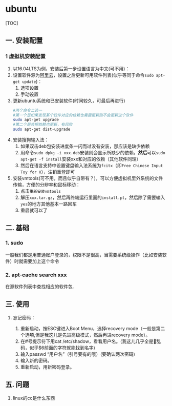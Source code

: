 # ubuntu
[TOC]
##  一. 安装配置
### 1 虚拟机安装配置
1. 以16.04LTS为例，安装后第一步设置语言为中文(可不用)：
2. 设置软件源为[阿里云](http://mirrors.aliyun.com/)，设置之后更新可用软件列表(似乎等同于命令`sudo apt-get update`)：
    1. 选项设置
    2. 手动设置
4. 更新ubuntu系统和已安装软件(时间较久，可最后再进行)
    ```bash
    #两个命令二选一
    #第一个是如果发现某个软件对应的依赖也需要更新则不会更新这个软件
    sudo apt-get upgrade
    #第二个是会把依赖也更新，有风险
    sudo apt-get dist-upgrade
    ```
3. 安装搜狗输入法：
    1. 如果双击deb包安装进度条一闪而过没有安装，那应该是缺少依赖
    2. 用命令`sudo dpkg -i xxx.deb`安装则会显示所缺少的依赖，**然后**可以`sudo apt-get -f install`安装xxx和对应的依赖（其他软件同理）
    2. 然后在语言支持中设置键盘输入法系统为`fcitx`（即`Free Chinese Input Toy for X`），注销重登即可
4. 安装vmtools(可不用，而且似乎自带有？)，可以方便虚拟机里外系统的文件传输，方便的分辨率和鼠标移动：
    1. 点击`重新安装vmtools`
    2. 解压`xxx.tar.gz`，然后再终端运行里面的`install.pl`，然后除了需要输入`yes`的地方其他基本一路回车
    3. 重启就可以了

##  二. 基础
### 1. sudo  
一般我们都是用普通账户登录的，权限不是很高，当需要系统级操作（比如安装软件）时就需要加上这个命令
### 2. apt-cache search xxx
在源软件列表中查找相应的软件包.
##  三. 使用
1. 忘记密码：

    1. 重新启动，按ESC键进入Boot Menu，选择recovery mode（一般是第二个选项,但是我这儿是先进高级模式，然后再进recovery mode）。 
    2. 在#号提示符下用cat /etc/shadow，看看用户名。(我这儿几乎全是乱码，似乎$6前面的字符就能找到名字) 
    3. 输入passwd “用户名”（引号要有的哦）(要确认两次密码) 
    4. 输入新的密码。 
    5. 重新启动，用新密码登录。
## 五. 问题
1. linux的cc是什么东西